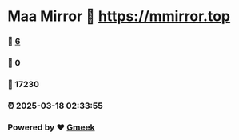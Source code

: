# Maa Mirror :link: https://mmirror.top 
### :page_facing_up: [6](https://mmirror.top/tag.html) 
### :speech_balloon: 0 
### :hibiscus: 17230 
### :alarm_clock: 2025-03-18 02:33:55 
### Powered by :heart: [Gmeek](https://github.com/Meekdai/Gmeek)

